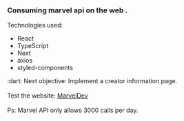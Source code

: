 <div>
  <h3>
    <b>
      Consuming marvel api on the web  .
    </b>
  </h3>

  <span>
      Technologies used:
      <ul>
        <li>React</li>
        <li>TypeScript</li>
        <li>Next</li>
        <li>axios</li>
        <li>styled-components</li>
      </ul>
  </span>
  
  <span>
    :dart: Next objective: Implement a creator information page.
  </span>
  
  <br />
  <br />
  
  <span>
    Test the website:
    <a target="_blank" href="https://marveldev.herokuapp.com/">
       MarvelDev
    </a>
  </span>
  
  <br />
  <br />
  
  <span>    
    Ps: Marvel API only allows 3000 calls per day.
  </span>
</div>
